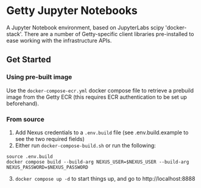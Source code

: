 # Getty Jupyter Notebooks

A Jupyter Notebook environment, based on JupyterLabs scipy 'docker-stack'. There are a number of Getty-specific client libraries pre-installed to ease working with the infrastructure APIs.

## Get Started

### Using pre-built image

Use the `docker-compose-ecr.yml` docker compose file to retrieve a prebuild image from the Getty ECR  (this requires ECR authentication to be set up beforehand).

### From source

1. Add Nexus credentials to a `.env.build` file (see .env.build.example to see the two required fields)
2. Either run `docker-compose-build.sh` or run the following:
```
source .env.build
docker compose build --build-arg NEXUS_USER=$NEXUS_USER --build-arg NEXUS_PASSWORD=$NEXUS_PASSWORD 
```
3. `docker compose up -d` to start things up, and go to http://localhost:8888
